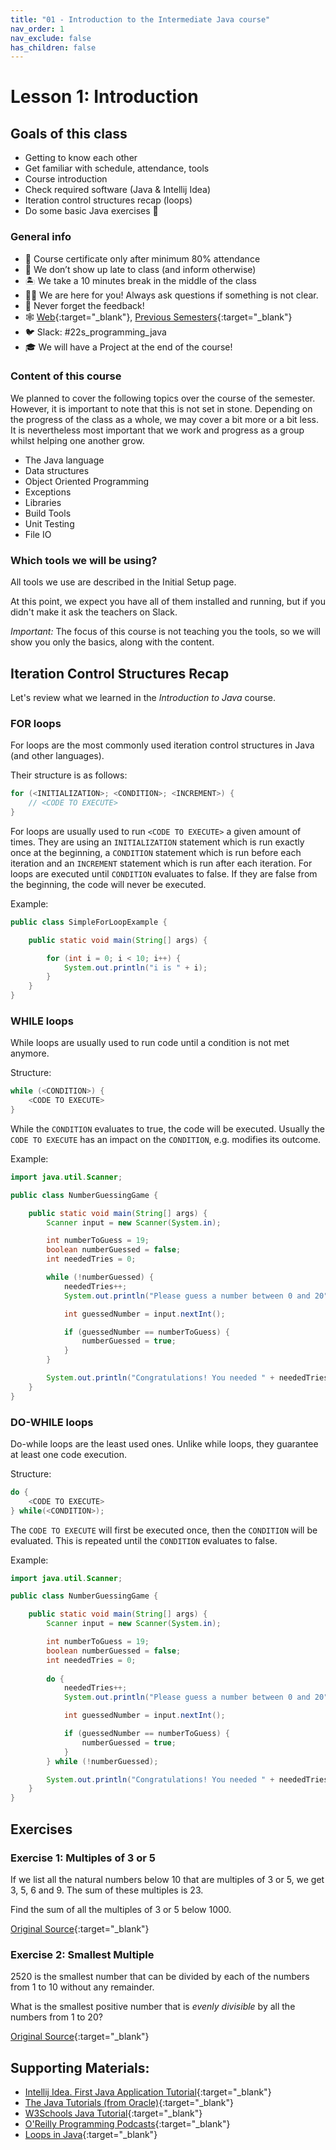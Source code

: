 ```yaml
---
title: "01 - Introduction to the Intermediate Java course"
nav_order: 1
nav_exclude: false
has_children: false
---
```


# Lesson 1: Introduction

## Goals of this class
* Getting to know each other
* Get familiar with schedule, attendance, tools
* Course introduction
* Check required software (Java & Intellij Idea)
* Iteration control structures recap (loops)
* Do some basic Java exercises 🤩

### General info
* 📓 Course certificate only after minimum 80% attendance
* 💨 We don’t show up late to class (and inform otherwise)
* 🏝 We take a 10 minutes break in the middle of the class
* 🕺🏻 We are here for you! Always ask questions if something is not clear.
* 🚀 Never forget the feedback!
* 🕸 [Web](https://redi-school.github.io/intermediate-java){:target="_blank"}, [Previous Semesters](https://redi-j2.netlify.com){:target="_blank"}
* 🐦 Slack: #22s_programming_java
* 🎓 We will have a Project at the end of the course!

### Content of this course

We planned to cover the following topics over the course of the semester. However, it is
important to note that this is not set in stone. Depending on the progress of the class as a whole,
we may cover a bit more or a bit less. It is nevertheless most important that we work and progress
as a group whilst helping one another grow.

* The Java language
* Data structures
* Object Oriented Programming
* Exceptions
* Libraries
* Build Tools
* Unit Testing 
* File IO

### Which tools we will be using?

All tools we use are described in the Initial Setup page.

At this point, we expect you have all of them installed and running, but if you didn't make it ask the teachers on Slack.

*Important:* The focus of this course is not teaching you the tools, so we will show you only the basics, along with the content.


## Iteration Control Structures Recap 
Let's review what we learned in the _Introduction to Java_ course.

### FOR loops
For loops are the most commonly used iteration control structures in Java (and other languages).

Their structure is as follows:
```java
for (<INITIALIZATION>; <CONDITION>; <INCREMENT>) {
    // <CODE TO EXECUTE>
}
```

For loops are usually used to run `<CODE TO EXECUTE>` a given amount of times.
They are using an `INITIALIZATION` statement which is run exactly once at the beginning,
a `CONDITION` statement which is run before each iteration and
an `INCREMENT` statement which is run after each iteration.
For loops are executed until `CONDITION` evaluates to false. If they are false from the beginning,
the code will never be executed.

Example:
```java
public class SimpleForLoopExample {

    public static void main(String[] args) {

        for (int i = 0; i < 10; i++) {
            System.out.println("i is " + i);
        }
    }
}
```

### WHILE loops
While loops are usually used to run code until a condition is not met anymore.

Structure:
```java
while (<CONDITION>) {
    <CODE TO EXECUTE>
}
```
While the `CONDITION` evaluates to true, the code will be executed. Usually the `CODE TO EXECUTE` has
an impact on the `CONDITION`, e.g. modifies its outcome.

Example:
```java
import java.util.Scanner;

public class NumberGuessingGame {

    public static void main(String[] args) {
        Scanner input = new Scanner(System.in);

        int numberToGuess = 19;
        boolean numberGuessed = false;
        int neededTries = 0;

        while (!numberGuessed) {
            neededTries++;
            System.out.println("Please guess a number between 0 and 20");

            int guessedNumber = input.nextInt();

            if (guessedNumber == numberToGuess) {
                numberGuessed = true;
            }
        }

        System.out.println("Congratulations! You needed " + neededTries + " tries to guess the given number!");
    }
}
```

### DO-WHILE loops
Do-while loops are the least used ones. Unlike while loops, they guarantee at least one code execution.

Structure:
```java
do {
    <CODE TO EXECUTE>
} while(<CONDITION>);
```
The `CODE TO EXECUTE` will first be executed once, then the `CONDITION` will be evaluated.
This is repeated until the `CONDITION` evaluates to false.

Example:
```java
import java.util.Scanner;

public class NumberGuessingGame {

    public static void main(String[] args) {
        Scanner input = new Scanner(System.in);

        int numberToGuess = 19;
        boolean numberGuessed = false;
        int neededTries = 0;
        
        do {
            neededTries++;
            System.out.println("Please guess a number between 0 and 20");

            int guessedNumber = input.nextInt();

            if (guessedNumber == numberToGuess) {
                numberGuessed = true;
            }          
        } while (!numberGuessed);

        System.out.println("Congratulations! You needed " + neededTries + " tries to guess the given number!");
    }
}
```

## Exercises

### Exercise 1: Multiples of 3 or 5

If we list all the natural numbers below 10 that are multiples of 3 or 5, we get 3, 5, 6 and 9. The sum of these multiples is 23.

Find the sum of all the multiples of 3 or 5 below 1000.

[Original Source](https://projecteuler.net/problem=1){:target="_blank"}

### Exercise 2: Smallest Multiple

2520 is the smallest number that can be divided by each of the numbers from 1 to 10 without any remainder.

What is the smallest positive number that is _evenly divisible_ by all the numbers from 1 to 20?

[Original Source](https://projecteuler.net/problem=5){:target="_blank"}

## Supporting Materials:
- [Intellij Idea. First Java Application Tutorial](https://www.jetbrains.com/help/idea/creating-and-running-your-first-java-application.html){:target="_blank"}
- [The Java Tutorials (from Oracle)](https://docs.oracle.com/javase/tutorial/){:target="_blank"}
- [W3Schools Java Tutorial](https://www.w3schools.com/java/){:target="_blank"}
- [O'Reilly Programming Podcasts](https://www.oreilly.com/topics/oreilly-programming-podcast){:target="_blank"}
- [Loops in Java](https://www.javatpoint.com/java-for-loop){:target="_blank"}

